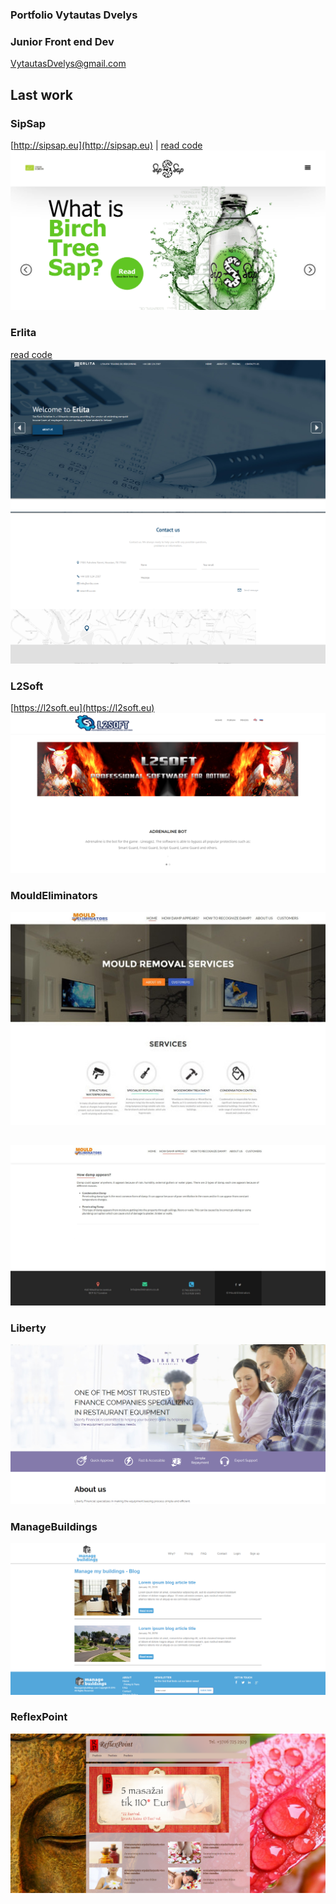 ### Portfolio Vytautas Dvelys
### Junior Front end Dev
[VytautasDvelys@gmail.com](mailto:vytautasdvelys@gmail.com)

##
## Last work

### SipSap
[http://sipsap.eu](http://sipsap.eu) | [read code](sipsap/index.html)
![demo](screenshots/sipsap.png)


### Erlita
[read code](erlita/index.html)
![demo](screenshots/erlita.png)
![demo](screenshots/erlita-contact.png)

### L2Soft
[https://l2soft.eu](https://l2soft.eu)
![demo](screenshots/l2soft.png)

### MouldEliminators
![demo](screenshots/mould-main.jpg)
##
![demo](screenshots/mouldeliminator-page.jpg)

### Liberty
![demo](screenshots/liberty.png)

### ManageBuildings
![demo](screenshots/mb.png)



### ReflexPoint
![demo](screenshots/reflex.png)
